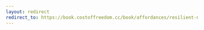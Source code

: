 ```yaml
---
layout: redirect
redirect_to: https://book.costoffreedom.cc/book/affordances/resilient-networks.html
---
```

